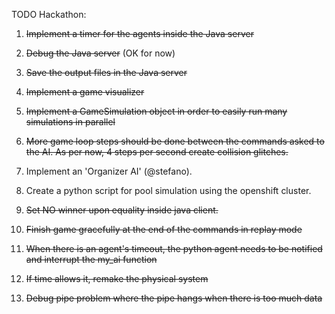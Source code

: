 TODO Hackathon:

1) ~~Implement a timer for the agents inside the Java server~~

2) ~~Debug the Java server~~ (OK for now)

3) ~~Save the output files in the Java server~~

4) ~~Implement a game visualizer~~

5) ~~Implement a GameSimulation object in order to easily run many simulations in parallel~~

6) ~~More game loop steps should be done between the commands asked to the AI. As per now, 4 steps per second create collision glitches.~~

7) Implement an 'Organizer AI' (@stefano).

8) Create a python script for pool simulation using the openshift cluster.

9) ~~Set NO winner upon equality inside java client.~~

10) ~~Finish game gracefully at the end of the commands in replay mode~~

11) ~~When there is an agent's timeout, the python agent needs to be notified and interrupt the my_ai function~~

12) ~~If time allows it, remake the physical system~~

13) ~~Debug pipe problem where the pipe hangs when there is too much data~~
